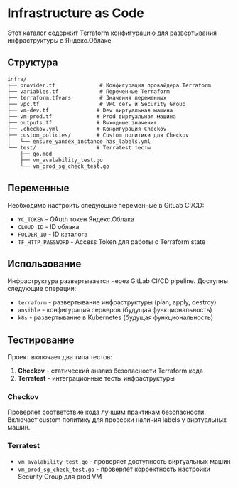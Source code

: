 # Infrastructure as Code

Этот каталог содержит Terraform конфигурацию для развертывания инфраструктуры в Яндекс.Облаке.

## Структура

```
infra/
├── provider.tf              # Конфигурация провайдера Terraform
├── variables.tf             # Переменные Terraform
├── terraform.tfvars         # Значения переменных
├── vpc.tf                   # VPC сеть и Security Group
├── vm-dev.tf               # Dev виртуальная машина
├── vm-prod.tf              # Prod виртуальная машина
├── outputs.tf              # Выходные значения
├── .checkov.yml            # Конфигурация Checkov
├── custom_policies/        # Custom политики для Checkov
│   └── ensure_yandex_instance_has_labels.yml
└── test/                   # Terratest тесты
    ├── go.mod
    ├── vm_avalability_test.go
    └── vm_prod_sg_check_test.go
```

## Переменные

Необходимо настроить следующие переменные в GitLab CI/CD:

- `YC_TOKEN` - OAuth токен Яндекс.Облака
- `CLOUD_ID` - ID облака
- `FOLDER_ID` - ID каталога
- `TF_HTTP_PASSWORD` - Access Token для работы с Terraform state

## Использование

Инфраструктура развертывается через GitLab CI/CD pipeline. Доступны следующие операции:

- `terraform` - развертывание инфраструктуры (plan, apply, destroy)
- `ansible` - конфигурация серверов (будущая функциональность)
- `k8s` - развертывание в Kubernetes (будущая функциональность)

## Тестирование

Проект включает два типа тестов:

1. **Checkov** - статический анализ безопасности Terraform кода
2. **Terratest** - интеграционные тесты инфраструктуры

### Checkov

Проверяет соответствие кода лучшим практикам безопасности. Включает custom политику для проверки наличия labels у виртуальных машин.

### Terratest

- `vm_avalability_test.go` - проверяет доступность виртуальных машин
- `vm_prod_sg_check_test.go` - проверяет корректность настройки Security Group для prod VM
